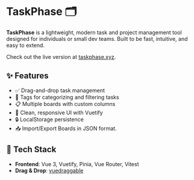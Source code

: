 # TaskPhase 🗂️

**TaskPhase** is a lightweight, modern task and project management tool designed for individuals or small dev teams. Built to be fast, intuitive, and easy to extend.

Check out the live version at [taskphase.xyz](https://taskphase.xyz).

## ✨ Features

- ✅ Drag-and-drop task management
- 🧩 Tags for categorizing and filtering tasks
- 📋 Multiple boards with custom columns
- 🎨 Clean, responsive UI with Vuetify
- 🔒 LocalStorage persistence
- 📥 Import/Export Boards in JSON format.

## 🚀 Tech Stack

- **Frontend**: Vue 3, Vuetify, Pinia, Vue Router, Vitest
- **Drag & Drop**: [vuedraggable](https://github.com/SortableJS/vue.draggable.next)
